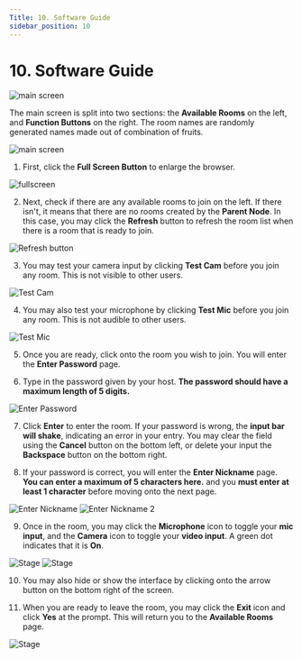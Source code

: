 ```yaml
---
Title: 10. Software Guide
sidebar_position: 10
---
```


# 10. Software Guide

![main screen](../../static/img/guide/child/child-guide-1.png)

The main screen is split into two sections: the **Available Rooms** on the left, and **Function Buttons** on the right. The room names are randomly generated names made out of combination of fruits.

![main screen](../../static/img/guide/child/child-1.png)

1. First, click the **Full Screen Button** to enlarge the browser.

![fullscreen](../../static/img/guide/child/child-2.png)

2. Next, check if there are any available rooms to join on the left. If there isn't, it means that there are no rooms created by the **Parent Node**. In this case, you may click the **Refresh** button to refresh the room list when there is a room that is ready to join.

![Refresh button](../../static/img/guide/child/child-3.png)

3. You may test your camera input by clicking **Test Cam** before you join any room. This is not visible to other users.

![Test Cam](../../static/img/guide/child/child-4.png)

4. You may also test your microphone by clicking **Test Mic** before you join any room. This is not audible to other users.

![Test Mic](../../static/img/guide/child/child-5.png)

5. Once you are ready, click onto the room you wish to join. You will enter the **Enter Password** page.

6. Type in the password given by your host. **The password should have a maximum length of 5 digits.**

![Enter Password](../../static/img/guide/child/child-6.png)

7. Click **Enter** to enter the room. If your password is wrong, the **input bar will shake**, indicating an error in your entry. You may clear the field using the **Cancel** button on the bottom left, or delete your input the **Backspace** button on the bottom right.

8. If your password is correct, you will enter the **Enter Nickname** page. **You can enter a maximum of 5 characters here.** and you **must enter at least 1 character** before moving onto the next page.

![Enter Nickname](../../static/img/guide/child/child-7.png)
![Enter Nickname 2](../../static/img/guide/child/child-8.png)

9. Once in the room, you may click the **Microphone** icon to toggle your **mic input**, and the **Camera** icon to toggle your **video input**. A green dot indicates that it is **On**.

![Stage](../../static/img/guide/child/child-9.png)
![Stage](../../static/img/guide/child/child-10.png)

10. You may also hide or show the interface by clicking onto the arrow button on the bottom right of the screen.

11. When you are ready to leave the room, you may click the **Exit** icon and click **Yes** at the prompt. This will return you to the **Available Rooms** page.

![Stage](../../static/img/guide/child/child-11.png)
